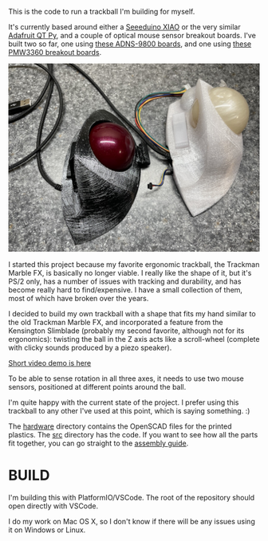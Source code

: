 

This is the code to run a trackball I'm building for myself.<br>

It's currently based around either a [Seeeduino XIAO](https://wiki.seeedstudio.com/Seeeduino-XIAO/) or the very similar [Adafruit QT Py](https://www.adafruit.com/product/4600), and a couple of optical mouse sensor breakout boards. I've built two so far, one using [these ADNS-9800 boards](https://www.tindie.com/products/jkicklighter/adns-9800-optical-laser-sensor/), and one using [these PMW3360 breakout boards](https://www.tindie.com/products/jkicklighter/pmw3360-motion-sensor/).<br>

<img src="pictures/both-finished.jpeg"><br>

I started this project because my favorite ergonomic trackball, the Trackman Marble FX, is basically no longer viable. I really like the shape of it, but it's PS/2 only, has a number of issues with tracking and durability, and has become really hard to find/expensive. I have a small collection of them, most of which have broken over the years.<br>

I decided to build my own trackball with a shape that fits my hand similar to the old Trackman Marble FX, and incorporated a feature from the Kensington Slimblade (probably my second favorite, although not for its ergonomics): twisting the ball in the Z axis acts like a scroll-wheel (complete with clicky sounds produced by a piezo speaker).<br>

[Short video demo is here](https://www.youtube.com/watch?v=PVdwrbiuzwA)

To be able to sense rotation in all three axes, it needs to use two mouse sensors, positioned at different points around the ball. <br>

I'm quite happy with the current state of the project. I prefer using this trackball to any other I've used at this point, which is saying something. :) <br>

The [hardware](hardware) directory contains the OpenSCAD files for the printed plastics. The [src](src) directory has the code. If you want to see how all the parts fit together, you can go straight to the [assembly guide](hardware/Assembly.md). <br>

# BUILD #

I'm building this with PlatformIO/VSCode. The root of the repository should open directly with VSCode.

I do my work on Mac OS X, so I don't know if there will be any issues using it on Windows or Linux.


